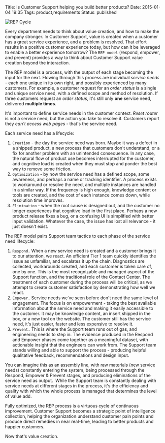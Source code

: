 Title: Is Customer Support helping you build better products?
Date: 2015-01-04 19:35
Tags: product,requirements
Status: published

![REP Cycle](<{filename}/images/REP-Cycle.png>)


Every department needs to think about value creation, and how to make
the company stronger. In Customer Support, value is created when a
customer has a great service experience, and a problem is resolved.
That effort results in a positive customer experience today, but how
can it be leveraged to enable a better experience tomorrow? The `REP
model` (*r*espond, *e*mpower, and *p*revent) provides a way to think about
Customer Support value creation beyond the interaction.

The REP model is a process, with the output of each stage becoming the
input for the next. Flowing through this process are individual
*service needs* - each one unique in its own right, and possibly
experienced by many customers. For example, a customer request for an
*order status* is a single and unique service need, with a defined scope
and method of resolution. If three customers request an *order status*,
it's still only **one** service need, delivered **multiple times**.

It's important to define service needs in the customer context. *Reset
router* is not a service need, but the action you take to resolve it.
Customers report they *can't access web pages* - that's the service
need.

Each service need has a lifecycle:

1.  `Creation` - the day the service need was born. Maybe it was a defect
    in a shipped product, a new process that customers don't understand,
    or a fix for another problem with an unintended consequence.  In any
    case, the natural flow of product use becomes interrupted for the
    customer, and cognitive load is created when they must stop and
    ponder the best way to remove some friction.
2.  `Optimization` - by now the service need has a defined scope, some
    awareness, and perhaps a name or tracking identifier. A process
    exists to workaround or resolve the need, and multiple instances are
    handled in a similar way. If the frequency is high enough,
    knowledge content or tools are created, and the cost of each
    instance comes down, while resolution time improves.
3.  `Elimination` - when the root cause is designed out, and the customer
    no longer experiences that cognitive load in the first place.
    Perhaps a new product release fixes a bug, or a confusing UI is
    simplified with better input validation. Whatever the case, the
    issue has lost all relevance - it just doesn't exist.

The REP model pairs Support team tactics to each phase of the service
need lifecycle:

1.  `Respond.` When
    a new service need is created and a customer brings it to our
    attention, we react. An efficient Tier 1 team quickly identifies
    the issue as unfamiliar, and escalates it up the chain. Diagnostics
    are collected, workarounds created, and each customer is taken care
    of, one by one. This is the most recognizable and managed aspect of
    the Support function, and the traditional role of the Contact
    Center. The treatment of each customer during the process will be
    critical, as we attempt to create customer satisfaction by
    demonstrating how well we react.
2.  `Empower.`
    Service needs we've seen before don't need the same level of
    engagement. The focus is on empowerment - taking the best available
    information about the service need and making it easily accessible
    to the customer. It may be knowledge content, an insert shipped in
    the box, or a new tool on the website. The customer still has the
    service need, it's just easier, faster and less expensive to resolve
    it.
3.  `Prevent.` This
    is where the Support team runs out of gas, and engineering needs
    to step in. The evidence produced in the Respond and Empower phases
    come together as a meaningful dataset, with actionable insight that
    the engineers can work from. The Support team stands willing and
    able to support the process - producing helpful qualitative
    feedback, recommendations and design input.

You can imagine this as an assembly line, with raw materials (new
service needs) constantly entering the system, being processed through
the Respond, Empower & Prevent stages, and producing eliminations of the
service need as output.  While the Support team is constantly dealing
with service needs at different stages in the process, it's the
efficiency and quality with which the whole process is managed that
determines the level of value add.

Fully optimized, the REP process is a virtuous cycle of continuous
improvement. Customer Support becomes a strategic point of intelligence
collection, helping the organization understand customer pain points and
produce direct remedies in near real-time, leading to better products
and happier customers.

Now that's value creation.
